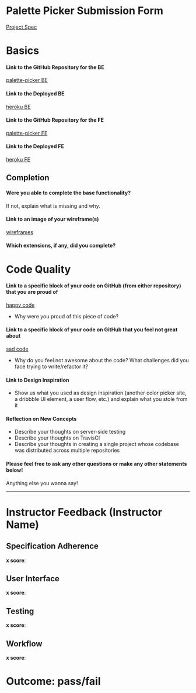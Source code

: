 # Palette Picker Submission Form

[Project Spec](http://frontend.turing.io/projects/palette-picker.html)

# Basics

#### Link to the GitHub Repository for the BE
[palette-picker BE]()

#### Link to the Deployed BE
[heroku BE]()

#### Link to the GitHub Repository for the FE
[palette-picker FE]()

#### Link to the Deployed FE
[heroku FE]()

## Completion

#### Were you able to complete the base functionality?

If not, explain what is missing and why.

#### Link to an image of your wireframe(s)
[wireframes]()

#### Which extensions, if any, did you complete?

# Code Quality

#### Link to a specific block of your code on GitHub (from either repository) that you are proud of
[happy code]()

* Why were you proud of this piece of code?

#### Link to a specific block of your code on GitHub that you feel not great about
[sad code]()

* Why do you feel not awesome about the code? What challenges did you face trying to write/refactor it?

#### Link to Design Inspiration

* Show us what you used as design inspiration (another color picker site, a dribbble UI element, a user flow, etc.) and explain what you stole from it

#### Reflection on New Concepts

* Describe your thoughts on server-side testing
* Describe your thoughts on TravisCI
* Describe your thoughts in creating a single project whose codebase was distributed across multiple repositories

#### Please feel free to ask any other questions or make any other statements below!

Anything else you wanna say!

-----


# Instructor Feedback (Instructor Name)

## Specification Adherence

**x score**: 

## User Interface

**x score**: 

## Testing

**x score**: 

## Workflow

**x score**: 

# Outcome: pass/fail
